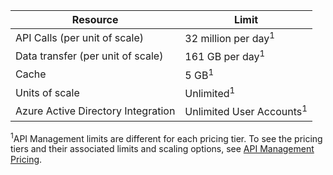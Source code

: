 | Resource                          | Limit                                    |
|-----------------------------------|------------------------------------------|
| API Calls (per unit of scale)     | 32 million per day<sup>1</sup>            |
| Data transfer (per unit of scale) | 161 GB per day<sup>1</sup> |
| Cache                             | 5 GB<sup>1</sup> |
| Units of scale                    | Unlimited<sup>1</sup> |
| Azure Active Directory Integration| Unlimited User Accounts<sup>1</sup> |

<sup>1</sup>API Management limits are different for each pricing tier. To see the pricing tiers and their associated limits and scaling options, see [API Management Pricing](http://azure.microsoft.com/pricing/details/api-management/).
